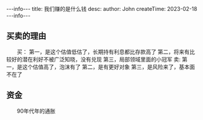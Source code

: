 ---info---
title: 我们赚的是什么钱
desc: 
author: John
createTime: 2023-02-18
---info---

## 买卖的理由
　　买：
	第一，是这个估值低估了，长期持有利息都比存款高了
	第二，将来有比较好的潜在利好不被广泛知晓，没有兑现
	第三，局部领域里面的小冠军
	卖:
	第一，是这个估值高了，泡沫有了
	第二，是有更好对象
	第三，是风险来了，基本面不在了
## 资金
　　90年代年的通胀
	
